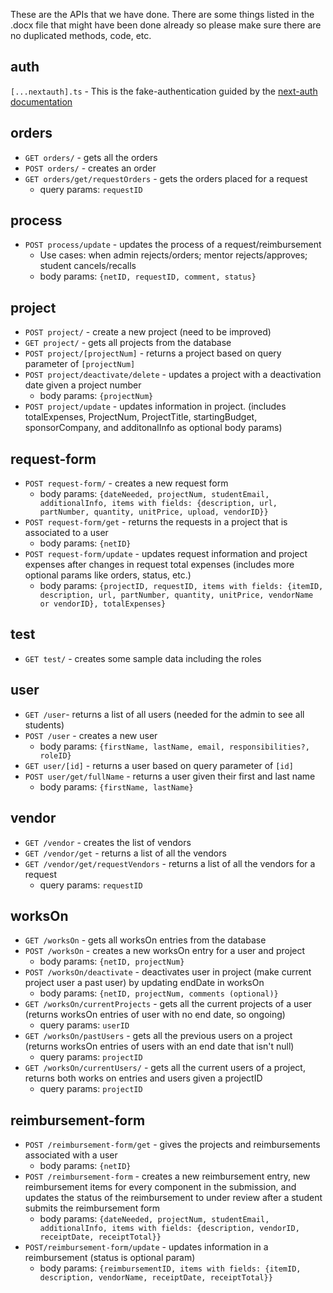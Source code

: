 These are the APIs that we have done.
There are some things listed in the .docx file that might have been done already so please make sure there are no duplicated methods, code, etc.

## auth

`[...nextauth].ts` - This is the fake-authentication guided by the [next-auth documentation](https://next-auth.js.org/getting-started/introduction)

## orders

- `GET orders/` - gets all the orders
- `POST orders/` - creates an order
- `GET orders/get/requestOrders` - gets the orders placed for a request
  - query params: `requestID`

## process

- `POST process/update` - updates the process of a request/reimbursement
  - Use cases: when admin rejects/orders; mentor rejects/approves; student cancels/recalls
  - body params: `{netID, requestID, comment, status}`

## project

- `POST project/` - create a new project (need to be improved)
- `GET project/` - gets all projects from the database
- `POST project/[projectNum]` - returns a project based on query parameter of `[projectNum]`
- `POST project/deactivate/delete` - updates a project with a deactivation date given a project number
  - body params: `{projectNum}`
- `POST project/update` - updates information in project. (includes totalExpenses, ProjectNum, ProjectTitle, startingBudget, sponsorCompany, and additonalInfo as optional body params)

## request-form

- `POST request-form/` - creates a new request form
  - body params: `{dateNeeded, projectNum, studentEmail, additionalInfo, items with fields: {description, url, partNumber, quantity, unitPrice, upload, vendorID}}`
- `POST request-form/get` - returns the requests in a project that is associated to a user
  - body params: `{netID}`
- `POST request-form/update` - updates request information and project expenses after changes in request total expenses (includes more optional params like orders, status, etc.)
  - body params: `{projectID, requestID, items with fields: {itemID, description, url, partNumber, quantity, unitPrice, vendorName or vendorID}, totalExpenses}`

## test

- `GET test/` - creates some sample data including the roles

## user

- `GET /user`- returns a list of all users (needed for the admin to see all students)
- `POST /user` - creates a new user
  - body params: `{firstName, lastName, email, responsibilities?, roleID}`
- `GET user/[id]` - returns a user based on query parameter of `[id]`
- `POST user/get/fullName` - returns a user given their first and last name
  - body params: `{firstName, lastName}`

## vendor

- `GET /vendor` - creates the list of vendors
- `GET /vendor/get` - returns a list of all the vendors
- `GET /vendor/get/requestVendors` - returns a list of all the vendors for a request
  - query params: `requestID`
  
## worksOn
- `GET /worksOn` - gets all worksOn entries from the database
- `POST /worksOn` - creates a new worksOn entry for a user and project
  - body params: `{netID, projectNum}`
- `POST /worksOn/deactivate` - deactivates user in project (make current project user a past user) by updating endDate in worksOn
  - body params: `{netID, projectNum, comments (optional)}`
- `GET /worksOn/currentProjects` - gets all the current projects of a user (returns worksOn entries of user with no end date, so ongoing)
  - query params: `userID`
- `GET /worksOn/pastUsers` - gets all the previous users on a project (returns worksOn entries of users with an end date that isn't null)
  - query params: `projectID`
- `GET /worksOn/currentUsers/` - gets all the current users of a project, returns both works on entries and users given a projectID 
  - query params: `projectID`

## reimbursement-form
- `POST /reimbursement-form/get` - gives the projects and reimbursements associated with a user
  - body params: `{netID}`
- `POST /reimbursement-form` - creates a new reimbursement entry, new reimbursement items for every component in the submission, and updates the status of the reimbursement to under review after a student submits the reimbursement form
  - body params: `{dateNeeded, projectNum, studentEmail, additionalInfo, items with fields: {description, vendorID, receiptDate, receiptTotal}}`
- `POST/reimbursement-form/update` - updates information in a reimbursement (status is optional param)
  - body params: `{reimbursementID, items with fields: {itemID, description, vendorName, receiptDate, receiptTotal}}`

